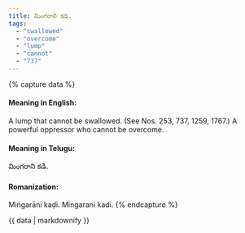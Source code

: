 ```yaml
---
title: మింగరాని కడి.
tags:
  - "swallowed"
  - "overcome"
  - "lump"
  - "cannot"
  - "737"
---
```


{% capture data %}
#### Meaning in English:
A lump that cannot be swallowed.
(See Nos. 253, 737, 1259, 1767.)
A powerful oppressor who cannot be overcome.

#### Meaning in Telugu:
మింగరాని కడి.

#### Romanization:
Miṅgarāni kaḍi.
Mingarani kadi.
{% endcapture %}

{{ data | markdownify }}

